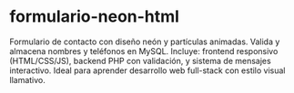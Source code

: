 # formulario-neon-html
Formulario de contacto con diseño neón y partículas animadas. Valida y almacena nombres y teléfonos en MySQL. Incluye: frontend responsivo (HTML/CSS/JS), backend PHP con validación, y sistema de mensajes interactivo. Ideal para aprender desarrollo web full-stack con estilo visual llamativo.
